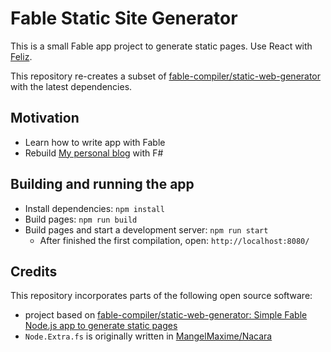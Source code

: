 # Fable Static Site Generator

This is a small Fable app project to generate static pages.
Use React with [Feliz](https://zaid-ajaj.github.io/Feliz/#/).

This repository re-creates a subset of [fable-compiler/static-web-generator](https://github.com/fable-compiler/static-web-generator) with the latest dependencies.

## Motivation

- Learn how to write app with Fable
- Rebuild [My personal blog](https://github.com/krymtkts/krymtkts.github.io) with F#

## Building and running the app

- Install dependencies: `npm install`
- Build pages: `npm run build`
- Build pages and start a development server: `npm run start`
  - After finished the first compilation, open: `http://localhost:8080/`

## Credits

This repository incorporates parts of the following open source software:

- project based on [fable-compiler/static-web-generator: Simple Fable Node.js app to generate static pages](https://github.com/fable-compiler/static-web-generator)
- `Node.Extra.fs` is originally written in [MangelMaxime/Nacara](https://github.com/MangelMaxime/Nacara)
